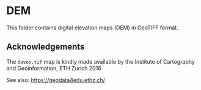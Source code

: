 DEM
===

This folder contains digital elevation maps (DEM) in GeoTIFF format.


Acknowledgements
----------------

The ``davos.tif`` map is kindly made available by the
Institute of Cartography and Geoinformation, ETH Zurich 2016

See also: https://geodata4edu.ethz.ch/

 
